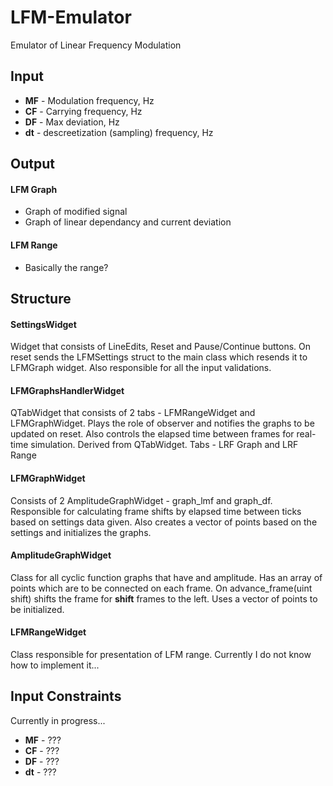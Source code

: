 # LFM-Emulator
Emulator of Linear Frequency Modulation

## Input
- **MF** - Modulation frequency, Hz
- **CF** - Carrying frequency, Hz
- **DF** - Max deviation, Hz
- **dt** - descreetization (sampling) frequency, Hz

## Output
#### LFM Graph
- Graph of modified signal
- Graph of linear dependancy and current deviation

#### LFM Range
- Basically the range?

## Structure
#### SettingsWidget
Widget that consists of LineEdits, Reset and Pause/Continue buttons. On reset sends the LFMSettings struct to the main class which resends it to LFMGraph widget. Also responsible for all the input validations.

#### LFMGraphsHandlerWidget
QTabWidget that consists of 2 tabs - LFMRangeWidget and LFMGraphWidget. Plays the role of observer and notifies the graphs to be updated on reset. Also controls the elapsed time between frames for real-time simulation. Derived from QTabWidget. Tabs - LRF Graph and LRF Range

#### LFMGraphWidget
Consists of 2 AmplitudeGraphWidget - graph_lmf and graph_df. Responsible for calculating frame shifts by elapsed time between ticks based on settings data given. Also creates a vector of points based on the settings and initializes the graphs.

#### AmplitudeGraphWidget
Class for all cyclic function graphs that have and amplitude. Has an array of points which are to be connected on each frame. On advance_frame(uint shift) shifts the frame for **shift** frames to the left. Uses a vector of points to be initialized.

#### LFMRangeWidget
Class responsible for presentation of LFM range. Currently I do not know how to implement it...

## Input Constraints
Currently in progress...
- **MF** - ???
- **CF** - ???
- **DF** - ???
- **dt** - ???
